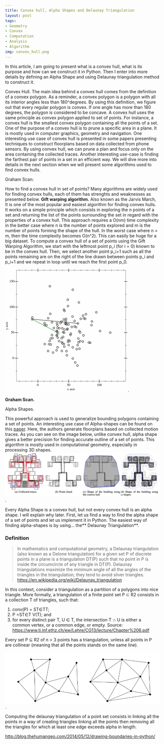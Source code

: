 ```yaml
---
title: Convex hull, Alpha Shapes and Delaunay Triangulation
layout: post
tags:
- Geometry
- Convex
- Computation
- Analysis
- Algorithm
img: convex_hull.png
---
```


In this article, I am going to present what is a convex hull, what is its purpose and how can we construct it in Python. Then I enter into more details by defining an Alpha Shape and using Delaunay triangulation method to construct it.

Convex Hull.
The main idea behind a convex hull comes from the definition of a convex polygon. As a reminder, a convex polygon is a polygon with all its interior angles less than 180^degrees. By using this definition, we figure out that every regular polygon is convex. If one angle has more than 180 degrees, the polygon is considered to be concave.
A convex hull uses the same principle as convex polygon applied to set of points. For instance, a convex hull is the smallest convex polygon containing all the points of a set.
One of the purpose of a convex hull is to prune a specific area in a plane. It is mostly used in computer graphics, geometry and navigation. One interesting use case of convex hull is presented in some papers presenting techniques to construct floorplans based on data collected from phone sensors. By using convex hull, we can prune a plan and focus only on the area containing the collected traces. Another interesting use-case is finding the farthest pair of points in a set in an efficient way. We will dive more into details in the next section when we will present some algorithms used to find convex hulls.


Graham Scan:

How to find a convex hull in set of points?
Many algorithms are widely used for finding convex hulls, each of them has strenghts and weaknesses as presented below.
**Gift warping algorithm.** Also known as the Jarvis March, It is one of the most popular and easiest algorithm for finding convex hulls. It works on a simple principle which consists in exploring the n points of a set and returning the list of the points surrounding the set in regard with the properties of a convex hull. This approach requires a O(nm) time complexity in the better case where n is the number of points explored and m is the number of points forming the shape of the hull. In the worst case where n = m, then the time complexity becomes O(n^2). This can easily be huge for a big dataset.
To compute a convex hull of a set of points using the Gift Warping Algorithm, we start with the leftmost point p_i (for i = 0) known to be in the convex hull. Then, we select another point p_i+1 such as all the points remaining are on the right of the line drawn between points p_i and p_i+1 and we repeat in loop until we reach the first point p_0.

![Animation of the Gift Warping Algorithm](/gift_warping.gif).

**Graham Scan.**





Alpha Shapes.

This powerful approach is used to generalize bounding polygons containing a set of points. An interesting use case of Alpha-shapes can be found on this [paper](https://www.researchgate.net/publication/230868294_CrowdInside_Automatic_Construction_of_Indoor_Floorplans). Here, the authors generate floorplans based on collected motion traces. As you can see on the image below, unlike convex hull, alpha shape gives a better precision for finding accurate outline of a set of points. This algorithm is mostly used in computational geometry, especially in processing 3D shapes.
![Illustration of convex hull and alpha shape to construct a floorplan](/alpha_shape.png).

Every Alpha Shape is a convex hull, but not every convex hull is an alpha shape. I will explain why later. First, let us find a way to find the alpha shape of a set of points and let us implement it in Python.
The easiest way of finding alpha-shapes is by using... the** Delaunay Triangulation**.

### Definition
> In mathematics and computational geometry, a Delaunay triangulation (also known as a Delone triangulation) for a given set P of discrete points in a plane is a triangulation DT(P) such that no point in P is inside the circumcircle of any triangle in DT(P). Delaunay triangulations maximize the minimum angle of all the angles of the triangles in the triangulation; they tend to avoid sliver triangles.
> https://en.wikipedia.org/wiki/Delaunay_triangulation


In this context, consider a triangulation as a partition of a polygons into nice triangle. More formally, a triangulation of a finite point set P ⊂ R2 consists in a collection T of triangles, such that:
1. conv(P) = ST∈TT;
2. P =ST∈T V(T); and
3. for every distinct pair T, U ∈ T, the intersection T ∩ U is either a common vertex, or a common edge, or empty.
Source: https://www.ti.inf.ethz.ch/ew/Lehre/CG13/lecture/Chapter%206.pdf

Every set P ⊆ R2 of n > 3 points has a triangulation, unless all points in P are collinear (meaning that all the points stands on the same line).

![Two nice examples of triangulations](/assets/img/triangulation.png).

Computing the delaunay triangulation of a point set consists in linking all the points in a way of creating triangles linking all the points then removing all the triangles for which at least one edge exceeds alpha in length.


http://blog.thehumangeo.com/2014/05/12/drawing-boundaries-in-python/
